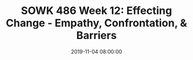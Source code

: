 ---
layout: single_presentation
name: week-12-effecting-change-empathy-confrontation-barriers.md
title: "SOWK 486 Week 12: Effecting Change - Empathy, Confrontation, & Barriers"
date:  2019-11-04 08:00:00
presentation_id: ZhYqlB
permalink: /ZhYqlB/
redirect_from:
  - /presentations/ZhYqlB/week-12-effecting-change-empathy-confrontation-barriers
slides: 
  - slide_name: deck-4158-large-0.jpeg
    slide_text: >
      <p><strong>Location</strong>: CBC Campus - SWL 206<br />
      <strong>Time</strong>: Wednesday from 5:30-8:15<br />
      <strong>Week 12</strong>: 11/04/19 — 11/10/19<br />
      <strong>Reading Assignment</strong>: Hepworth et al. (2016) Chapter 17 &amp; 18<br />
      <strong>Topic and Content Area</strong>: Effecting Change<br />
      <strong>Assignments Due</strong>: Reading Quiz<br />
      <strong>Other Important Information</strong>: N/A</p>
      
  - slide_name: deck-4158-large-1.jpeg
    slide_text: >
      <ul>
      <li>Additive Empathy &amp; Interpretation</li>
      <li>Confrontation</li>
      <li>Barriers to change</li>
      </ul>
      
  - slide_name: deck-4158-large-2.jpeg
    slide_text: >
      <blockquote>
      <p>Taken from Rudish, E. (2013) Increasing empathy: Empathy training manual. Retrieved from http://cultureofempathy.com/References/Experts/Others/Files/Marieke-Kingma-Empathy-Training-Manual.pdf</p>
      </blockquote>
      <p><strong>Time</strong>: 60 min</p>
      <p><strong>Materials</strong>: Flap-over, marker, pencils, paper and enclosure 11</p>
      <p><strong>Learning objective</strong>: The participant is aware of the fact that every individual has his own point of view and knows the own perspective is not universal. The participant can enter the perspective of the other by focusing the attention on the differences between himself and others and by temporarily putting aside the own references.</p>
      <p>[Small Group Activity]</p>
      <p><strong>Follow the steps below to perform this exercise with the participants.</strong></p>
      <ol>
      <li>
      <p>Write the word OCEAN on the flap-over and ask the participants to close their eyes for a moment and let their senses take over as they imaging OCEAN. See it, smell it, hear it, feel it. Then ask the participants to share their thoughts and feeling when they think about the word OCEAN. Write down what you hear. How are the images different?</p>
      <p>Discuss with the participants how earlier personal experiences filter what we imagine. All of us have slightly different filters that helps us to make meaning of the world. This is why our perceptions are never exactly like anyone else’s (Lieber, 1994).</p>
      </li>
      <li>
      <p>Divide the participants in three groups of four. Each participant will need a pencil and paper. Make three copies of enclosure 11 “Perception Cards” so that each group receives five or six different cards. Beforehand, cut out the card.</p>
      </li>
      <li>
      <p>Explain that the groups may select cards and participants will write down what the word on the card means to them. Then each participant in the group will read their definitions in a go-round. Remind the participants that they don’t interrupt or ask questions during this phase and remind them that the purpose of this exercise is to see how perceptions vary, not to determine a correct definition.This is also an opportunity to monitor for accurate listening skills and temporarily putting aside the own references. Each group may choose three words to use in this exercise.</p>
      </li>
      </ol>
      <p><strong>For example:</strong></p>
      <ol>
      <li>The group picks the first word they want to define. For example, Freedom.</li>
      <li>Each participant in the group takes a few minutes to write down a few words or phrases which give the word meaning.</li>
      <li>When every participant is finished writing, the group goes a go-around, each participant taking turns sharing what they wrote.</li>
      <li>If there is time left, participants reflect back to further explore the meaning each person shared.</li>
      <li>After 15 minutes, tell the participants to choose a next word.</li>
      </ol>
      <blockquote>
      <p>In closing this exercise you can check out whether participants understanding of the words on the cards changed after they were discussed in their groups.</p>
      </blockquote>
      
  - slide_name: deck-4158-large-3.jpeg
    slide_text: >
      <p>Exercise from Lieber (1994)</p>
      
  - slide_name: deck-4158-large-4.jpeg
    slide_text: >
      <blockquote>
      <p>“Empathy has been defined as perceiving, understanding, experiencing, and responding to the emotional state of another person (Barker, 2003, p. 141).” (Hepworth, p. 513). Decety and Jackson (2004) describe two basic types of empathy.</p>
      </blockquote>
      <ul>
      <li>
      <strong>Emotional Empathy</strong> - as the ability to be affected by a client’s emotions</li>
      <li>
      <strong>Cognitive Empathy</strong> - is the translation of such feelings into words</li>
      </ul>
      
  - slide_name: deck-4158-large-5.jpeg
    slide_text: >
      <blockquote>
      <p>There are three basic components of empathy laid out by the Hepworth text.</p>
      </blockquote>
      <ul>
      <li>
      <strong>Affective Sharing</strong>: Person sharing something to respond to</li>
      <li>
      <strong>Self-Awareness</strong>: so that the social worker recognizes himself or herself as different from the person with whom he or she has empathy</li>
      <li>
      <strong>Mental Flexibility</strong>: requiring skills in both turning on receptivity and turning it off. Such skills are essential in regulating compassion fatigue by enabling the social worker to separate from the client’s experience (Adams, Boscarinao, &amp; Figley, 2006; Harr &amp; Moore, 2011).</li>
      </ul>
      
  - slide_name: deck-4158-large-6.jpeg
    slide_text: >
      <blockquote>
      <p>“Additive empathic responses go somewhat beyond what clients have expressed and, therefore, require some degree of inference by social workers. Thus, these responses are moderately interpretive— that is, they interpret forces operating to produce feelings, cognitions, reactions, and behavioral patterns” (Hepworth, p. 513). Cormier, Nurius, and Osborn (2009) describe that</p>
      </blockquote>
      <ul>
      <li>Lead to Interpretation: Such additive empathic responses lead us to interpretation</li>
      <li>**The identification of patterns, goals, and wishes that clients imply but do not directly state **. Insight through interpretation is the foremost therapeutic principle basic to psychoanalysis and closely related therapies.”</li>
      </ul>
      
  - slide_name: deck-4158-large-7.jpeg
    slide_text: >
      <p>“Levy (1963) classifies interpretations into two categories: semantic and propositional”  (Hepworth, p. 514).</p>
      <p><strong>Semantic interpretations</strong>:  describe clients’ experiences according to the social worker’s conceptual vocabulary</p>
      <blockquote>
      <p>“By ‘frustrated,’ I gather you mean you’re feeling hurt and disillusioned.”</p>
      </blockquote>
      <p>-&gt; Semantic interpretations are closely related to additive empathic responses.</p>
      <p><strong>Propositional interpretations</strong> involve the social worker’s notions or explanations that assert causal relationships among factors involved in clients’ problem situations</p>
      <p>“You have a tendency to worry about problems down the road and lose focus on dealing with your anxiety about taking the exam.”</p>
      
  - slide_name: deck-4158-large-8.jpeg
    slide_text: >
      <blockquote>
      <p>If you never played Pitfall on the Atari (or have no idea what that is, there might be a problem… )</p>
      </blockquote>
      <blockquote>
      <p>“moderate interpretations (those that reflect feelings that lie at the margin of the client’s experiences) facilitate self-exploration and self-awareness, whereas deep interpretations engender opposition” (Hepworth, p. 514)</p>
      </blockquote>
      <p>We need to remember that we want to make interpretive statements that are closer to the clients own understanding a self image.</p>
      <ul>
      <li>Use additive empathy sparingly until a sound <strong>working relationship has evolved</strong>
      </li>
      <li>Employ these responses only when clients are <strong>engaged in self-exploration</strong> or have shown that they are ready to do so</li>
      <li>Pitch these responses to the <strong>edge of clients’ self-awareness</strong> and avoid attempting to foster awareness that is remote from clients’ current awareness or experiences</li>
      <li>Avoid making several additive empathic responses in succession</li>
      <li>Phrase interpretive responses in tentative terms</li>
      <li>To determine the accuracy of an interpretive response, carefully <strong>note clients’ reactions after offering the interpretation</strong>
      </li>
      <li>If the client responds negatively to an interpretative response, <strong>acknowledge your probable error, respond empathically</strong> to the client’s reaction, and continue your discussion of the topic under consideration</li>
      <li>When providing an interpretation to a client who is <strong>culturally different</strong> from the social worker, recognize that the client may not readily understand the message the way it was intended</li>
      </ul>
      
  - slide_name: deck-4158-large-9.jpeg
    slide_text: >
      <blockquote>
      <p>The following are some ways that we should consider using additive empathy.</p>
      </blockquote>
      <ul>
      <li>Deeper feelings
      <ul>
      <li>To identify feelings that are only <strong>implied or hinted at in clients’ verbal messages</strong>
      </li>
      <li>To identify feelings that underlie surface emotions</li>
      <li>To add intensity to feelings clients have minimized</li>
      <li>To clarify the nature of feelings clients express only vaguely</li>
      <li>To identify feelings manifested only nonverbally</li>
      <li>Challenging beliefs stated as facts</li>
      </ul>
      </li>
      </ul>
      
  - slide_name: deck-4158-large-10.jpeg
    slide_text: >
      <ul>
      <li>Underlying meanings of feelings, thoughts, and behavior</li>
      <li>Wants and goals</li>
      <li>Hidden purposes of behavior</li>
      <li>Unrealized strengths and potentialities</li>
      </ul>
      
  - slide_name: deck-4158-large-11.jpeg
    slide_text: >
      <p>[Whole Class Activity] With a partner, have a discussion about a time when they felt frustrated, upset, uneasy, etc. Practice asking good open ended  questions and implementing additive empathetic statements.</p>
      
  - slide_name: deck-4158-large-12.jpeg
    slide_text: >
      <blockquote>
      <p>“Social workers would more appropriately consider confrontation to exist along a continuum that ranges from fostering self-confrontation at one extreme to assertive confrontation at the other extreme” (Hepworth, p. 524) describing information based on Rooney (2009).</p>
      </blockquote>
      
  - slide_name: deck-4158-large-13.jpeg
    slide_text: >
      <blockquote>
      <p>Effective assertive confrontations embody four elements</p>
      </blockquote>
      <ul>
      <li>Expression of concern</li>
      <li>A description of the client’s purported goal, belief, or commitment</li>
      <li>The behavior (or absence of behavior) that is inconsistent or discrepant with the goal, belief, or commitment</li>
      <li>The probable negative outcomes of the discrepant behavior</li>
      </ul>
      <blockquote>
      <p>On page 525 there is possible formula. Work with a partner to practice using the these parts to effective assertive confrontation using an example of how you could address somebody in your life who might need to be confronted.</p>
      </blockquote>
      
  - slide_name: deck-4158-large-14.jpeg
    slide_text: >
      <ul>
      <li>Relational dynamics that occur in the interactions between clients and practitioners Behaviors on the part of practitioners</li>
      <li>Dynamics that are challenging in cross-racial and cross-cultural relationships</li>
      <li>Sexual attraction toward clients and the ethical and legal implication of this behavior</li>
      </ul>
      
  - slide_name: deck-4158-large-15.jpeg
    slide_text: >
      <blockquote>
      <p>Oz, F. (1991). What About Bob?. What About Bob? (1991). Retrieved from http://www.imdb.com/title/tt0103241/</p>
      </blockquote>
      <blockquote>
      <p>[Discussion] How many of you have seen the movie “What About Bob?”</p>
      </blockquote>
      <blockquote>
      <p>[Watch] Death Therapy off of What About Bob.</p>
      </blockquote>
      <blockquote>
      <p>[Discussion] How could this be an example of transference or counter transference? [Not exactly an correct example… but for discussion]</p>
      </blockquote>
      <ul>
      <li>Transference
      <ul>
      <li>Psychoanalysis - the <strong>redirection to a substitute</strong>, usually a therapist, of emotions that were originally felt in childhood.</li>
      <li>Client has <strong>transference to the clinician</strong>
      </li>
      </ul>
      </li>
      <li>Counter-transference
      <ul>
      <li>You have transference to the client</li>
      </ul>
      </li>
      </ul>
      <blockquote>
      <p>[Discussion] What are some examples of transference and counter transference</p>
      </blockquote>
      
  - slide_name: deck-4158-large-16.jpeg
    slide_text: >
      <blockquote>
      <p>The recovery model has been updated by SAMMHSA since the publication of the text book and some of the vocabulary has changed from that utilized in the text. There are 10 different themes that SAMMHSA discusses relating to:</p>
      </blockquote>
      
  - slide_name: deck-4158-large-17.jpeg
    slide_text: >
      <blockquote>
      <p>The first theme SAMSA describes is hope.</p>
      </blockquote>
      <ul>
      <li>The <strong>belief that recovery</strong> is real…</li>
      <li>Essential and motivating <strong>message of a better future</strong>
      </li>
      <li>
      <strong>People can and do overcome</strong> (internal and external challenges, barriers, and obstacles that confront them).</li>
      <li>
      <strong>Hope is internalized</strong> and can be fostered by peers, families, providers, allies, and others.</li>
      <li>Hope is the <strong>catalyst of the recovery process</strong>.</li>
      </ul>
      
  - slide_name: deck-4158-large-18.jpeg
    slide_text: >
      <blockquote>
      <p>The second theme regarding recovery is very in line with social work values of self determination.</p>
      </blockquote>
      <ul>
      <li>Self-determination and self-direction are the <strong>foundations for recovery</strong> as individuals define their own life goals and design their unique path(s) towards those goals.</li>
      <li>Individuals optimize their autonomy and independence to the greatest extent possible by leading, controlling, and exercising choice over the services and supports that <strong>assist their recovery and resilience</strong>.</li>
      <li>In so doing, they are <strong>empowered and provided the resources</strong> to make informed decisions, initiate recovery, build on their strengths, and gain or regain control over their lives.</li>
      </ul>
      
  - slide_name: deck-4158-large-19.jpeg
    slide_text: >
      <blockquote>
      <p>The third understanding that must be had is that recovery occurs via many pathways.</p>
      </blockquote>
      <ul>
      <li>
      <strong>Individuals are unique</strong> with distinct needs, strengths, preferences, goals, culture, and backgrounds - including trauma experience that affect and determine their pathway(s) to recovery.</li>
      <li>Recovery is built on the multiple capacities, strengths, talents, coping abilities, resources, and inherent value of each individual.</li>
      <li>Recovery <strong>pathways are highly personalized</strong>.</li>
      <li>They may include…
      <ul>
      <li>Professional clinical treatment</li>
      <li>Use of medications</li>
      <li>Support from families and in schools</li>
      <li>Faith-based approaches</li>
      <li>Peer support</li>
      <li>Other approaches</li>
      </ul>
      </li>
      <li>
      <strong>Recovery is non-linear</strong>, characterized by continual growth and improved functioning that may involve setbacks.</li>
      <li>Because setbacks are a natural, though not inevitable, part of the recovery process, it is essential to <strong>foster resilience</strong> for all individuals and families.</li>
      <li>
      <strong>Abstinence</strong> from the use of alcohol, illicit drugs, and non-prescribed medications is the goal for those with addictions.</li>
      <li>Use of tobacco and non-prescribed or illicit drugs is not safe for anyone.</li>
      <li>In some cases, recovery pathways can be enabled by <strong>creating a supportive environment</strong>. This is especially true for children, who may not have the legal or developmental capacity to set their own course.</li>
      </ul>
      
  - slide_name: deck-4158-large-20.jpeg
    slide_text: >
      <blockquote>
      <p>A holistic view is the fourth acknowledgment that must be made.</p>
      </blockquote>
      <ul>
      <li>Recovery encompasses an individual’s <strong>whole life</strong>, including mind, body, spirit, and community.</li>
      <li>This <strong>includes addressing</strong>: self-care practices, family, housing, employment, transportation, education, clinical treatment for mental disorders and substance use disorders, services and supports, primary healthcare, dental care, complementary and alternative services, faith, spirituality, creativity, social networks, and community participation.</li>
      <li>The array of services and supports available should be <strong>integrated and coordinated</strong>.</li>
      </ul>
      
  - slide_name: deck-4158-large-21.jpeg
    slide_text: >
      <blockquote>
      <p>Having recovery supported by peers and allies is an important aspect for clinicians to understand and is the fifth area discussed.</p>
      </blockquote>
      <ul>
      <li>
      <strong>Mutual support and mutual aid groups</strong>, including the sharing of experiential knowledge and skills, as well as social learning, play an invaluable role in recovery.</li>
      <li>Peers encourage and engage other peers and provide each other with a vital <strong>sense of belonging</strong>, supportive relationships, valued roles, and community.</li>
      <li>Through helping others and giving back to the community, one helps one’s self.</li>
      <li>
      <strong>Peer operated supports</strong> and services provide important resources to assist people along their journeys of recovery and wellness.</li>
      <li>Professionals can also play an important role in the recovery process by providing clinical treatment and other services that support individuals in their chosen recovery paths.</li>
      <li>While peers and allies play an important role for many in recovery, their role for children and youth may be slightly different. Peer supports for families are <strong>very important for children with behavioral health problems</strong> and can also play a supportive role for youth in recovery.</li>
      </ul>
      
  - slide_name: deck-4158-large-22.jpeg
    slide_text: >
      <blockquote>
      <p>The sixth factor in the recovery process is understanding that recovery is supported through relationship and social networks.</p>
      </blockquote>
      <ul>
      <li>An important factor in the recovery process is the <strong>presence and involvement of people who believe in the person’s ability to recover</strong>; who offer hope, support, and encouragement; and who also suggest strategies and resources for change.</li>
      <li>Family members, peers, providers, faith groups, community members, and other allies form vital support networks. Through these relationships, people leave unhealthy and/or unfulfilling life roles behind and <strong>engage in new roles</strong> (e.g., partner, caregiver, friend, student, employee) that lead to a greater sense of belonging, personhood, empowerment, autonomy, social inclusion, and community participation.</li>
      </ul>
      
  - slide_name: deck-4158-large-23.jpeg
    slide_text: >
      <blockquote>
      <p>The seventh area addressed is that of culturally based services and influences.</p>
      </blockquote>
      <ul>
      <li>Culture and cultural background in all of its diverse representations including values, traditions,and beliefs are keys in determining a person’s journey and unique pathway to recovery.__ Services should be culturally grounded__, attuned, sensitive, congruent, and competent, as well as personalized to meet each individual’s unique needs.</li>
      </ul>
      
  - slide_name: deck-4158-large-24.jpeg
    slide_text: >
      <blockquote>
      <p>Addressing trauma is the eighth area of focus for recovery.</p>
      </blockquote>
      <ul>
      <li>The experience of trauma (such as physical or sexual abuse, domestic violence, war, disaster, and others) is often a <strong>precursor to or associated with alcohol</strong> and drug use, mental health problems, and related issues.</li>
      <li>Services and supports should be trauma-informed to foster safety (physical and emotional) and trust, as well as promote choice, empowerment, and collaboration.</li>
      </ul>
      
  - slide_name: deck-4158-large-25.jpeg
    slide_text: >
      <blockquote>
      <p>The ninth area to evaluate is that of responsibility.</p>
      </blockquote>
      <ul>
      <li>Individuals, families, and communities <strong>have strengths and resources</strong> that serve as a foundation for recovery.</li>
      <li>
      <strong>Empowerment</strong>: In addition, individuals have a personal responsibility for their own self-care and journeys of recovery. Individuals should be supported in speaking for themselves. Families and significant others have responsibilities to support their loved ones, especially for children and youth in recovery.</li>
      <li>
      <strong>Communities have responsibilities to provide opportunities and resources</strong> to address discrimination and to foster social inclusion and recovery.</li>
      <li>Individuals in recovery also have a social responsibility and should have the ability to join with peers to speak <strong>collectively</strong> about their strengths, needs, wants, desires, and aspirations.</li>
      </ul>
      
  - slide_name: deck-4158-large-26.jpeg
    slide_text: >
      <blockquote>
      <p>The tenth and final understanding is that of respect.</p>
      </blockquote>
      <ul>
      <li>Community, systems, and societal acceptance and appreciation for people affected by mental health and substance use problems including <strong>protecting their rights and eliminating discrimination</strong> are crucial in achieving recovery.</li>
      <li>There is a need to acknowledge that taking steps towards recovery may require great <strong>courage</strong>.</li>
      <li>
      <strong>Self acceptance</strong>, developing a positive and meaningful sense of identity, and regaining belief in one’s self are particularly important.</li>
      </ul>
      
presentation_description: >
  <p>A look into how we affect change with our clients. The agenda is:</p>
  <ul>
  <li>Additive Empathy &amp; Interpretation</li>
  <li>Confrontation</li>
  <li>Barriers to change</li>
  </ul>
  
downloadable_slides: deck-4158.pdf
slides_count: 27
header:
  teaser: deck-4158-thumb-0.jpeg
presentation_video:
location: "Heritage University"
tags:
  - Heritage University
  - BASW Program
  - SOWK 486w
---